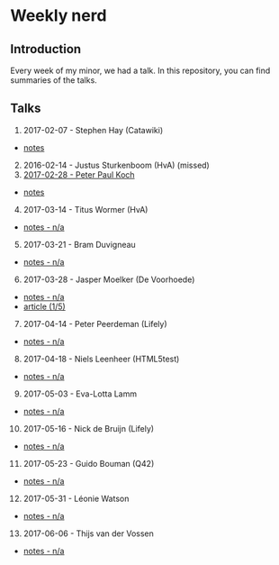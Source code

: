 # Weekly nerd

## Introduction
Every week of my minor, we had a talk. In this repository, you can find summaries of the talks.

## Talks
1. 2017-02-07 - Stephen Hay (Catawiki)
  * [notes](https://github.com/Frankwarnaar/minor-weekly-nerd/blob/master/1.stephen_hay.md)
2. 2016-02-14 - Justus Sturkenboom (HvA) (missed)
3. [2017-02-28 - Peter Paul Koch](https://github.com/Frankwarnaar/minor-weekly-nerd/blob/master/2.ppk.md)
 * [notes](https://github.com/Frankwarnaar/minor-weekly-nerd/blob/master/2.ppk.md)
4. 2017-03-14 - Titus Wormer (HvA)
 * [notes - n/a]()
5. 2017-03-21 - Bram Duvigneau
 * [notes - n/a]()
6. 2017-03-28 - Jasper Moelker (De Voorhoede)
 * [notes - n/a]()
 * [article (1/5)](https://github.com/Frankwarnaar/minor-weekly-nerd/blob/master/6.%20Progressive%20enhancement.md)
7. 2017-04-14 - Peter Peerdeman (Lifely)
 * [notes - n/a]()
8. 2017-04-18 - Niels Leenheer (HTML5test)
 * [notes - n/a]()
9. 2017-05-03 - Eva-Lotta Lamm
 * [notes - n/a]()
10. 2017-05-16 - Nick de Bruijn (Lifely)
 * [notes - n/a]()
11. 2017-05-23 - Guido Bouman (Q42)
 * [notes - n/a]()
12. 2017-05-31 - Léonie Watson
 * [notes - n/a]()
13. 2017-06-06 - Thijs van der Vossen
 * [notes - n/a]()
